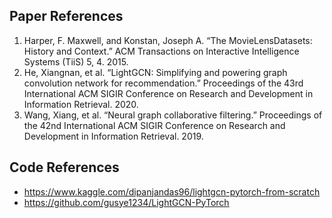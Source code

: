## Paper References

1. Harper, F. Maxwell, and Konstan, Joseph A. “The MovieLensDatasets: History and Context.” ACM Transactions on Interactive Intelligence Systems (TiiS) 5, 4. 2015.
2. He, Xiangnan, et al. “LightGCN: Simplifying and powering graph convolution network for recommendation.” Proceedings of the 43rd International ACM SIGIR Conference on Research and Development in Information Retrieval. 2020.
3. Wang, Xiang, et al. “Neural graph collaborative filtering.” Proceedings of the 42nd International ACM SIGIR Conference on Research and Development in Information Retrieval. 2019.

## Code References

* https://www.kaggle.com/dipanjandas96/lightgcn-pytorch-from-scratch
* https://github.com/gusye1234/LightGCN-PyTorch
